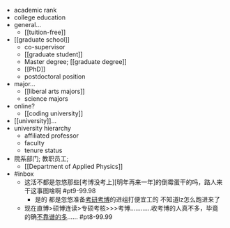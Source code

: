 - academic rank
- college education
- general...
    - [[tuition-free]]
- [[graduate school]]
    - co-supervisor
    - [[graduate student]]
    - Master degree; [[graduate degree]]
    - [[PhD]]
    - postdoctoral position
- major...
    - [[liberal arts majors]]
    - science majors
- online?
    - [[coding university]]
- [[university]]...
- university hierarchy
    - affiliated professor
    - faculty
    - tenure status
- 院系部门; 教职员工;
    - [[Department of Applied Physics]]
- #inbox
    - 这活不都是忽悠那些[考博没考上][明年再来一年]的倒霉蛋干的吗，路人来干这事图啥啊 #pt9-99.98
        - 是的 都是忽悠准备[考研考博](https://bbs.saraba1st.com/2b/thread-1991429-2-1.html)的进组打便宜工的 不知道lz怎么跑进来了
    - 现在直博>硕博连读>专硕考核>>>考博…………收考博的人真不多，毕竟的确[不靠谱的多](https://bbs.saraba1st.com/2b/thread-1998644-2-1.html)…… #pt8-99.99
